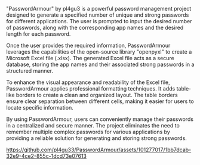 "PasswordArmour" by pl4gu3 is a powerful password management project designed to generate a specified number of unique and strong passwords for different applications. The user is prompted to input the desired number of passwords, along with the corresponding app names and the desired length for each password.

Once the user provides the required information, PasswordArmour leverages the capabilities of the open-source library "openpyxl" to create a Microsoft Excel file (.xlsx). The generated Excel file acts as a secure database, storing the app names and their associated strong passwords in a structured manner.

To enhance the visual appearance and readability of the Excel file, PasswordArmour applies professional formatting techniques. It adds table-like borders to create a clean and organized layout. The table borders ensure clear separation between different cells, making it easier for users to locate specific information.

By using PasswordArmour, users can conveniently manage their passwords in a centralized and secure manner. The project eliminates the need to remember multiple complex passwords for various applications by providing a reliable solution for generating and storing strong passwords.




https://github.com/pl4gu33/PasswordArmour/assets/101277017/1bb7dcab-32e9-4ce2-855c-1dcd73e07613

